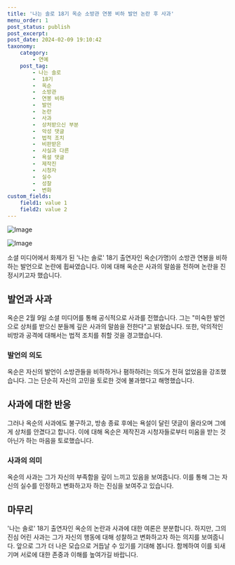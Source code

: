 ```yaml
---
title: '나는 솔로 18기 옥순 소방관 연봉 비하 발언 논란 후 사과'
menu_order: 1
post_status: publish
post_excerpt: 
post_date: 2024-02-09 19:10:42
taxonomy:
    category:
        - 연예
    post_tag:
        - 나는 솔로
        -  18기
        -  옥순
        -  소방관
        -  연봉 비하
        -  발언
        -  논란
        -  사과
        -  상처받으신 부분
        -  악성 댓글
        -  법적 조치
        -  비판받은
        -  사실과 다른
        -  욕설 댓글
        -  제작진
        -  시청자
        -  실수
        -  성찰
        -  변화
custom_fields:
    field1: value 1
    field2: value 2
---
```


![Image](https://ssl.pstatic.net/mimgnews/image/609/2024/02/09/202402091147105710_1_20240209120804170.jpeg?type=w540)

![Image](https://mimgnews.pstatic.net/image/609/2024/02/09/202402091147105710_2_20240209120804172.jpg?type=w540)

소셜 미디어에서 화제가 된 '나는 솔로' 18기 출연자인 옥순(가명)이 소방관 연봉을 비하하는 발언으로 논란에 휩싸였습니다. 이에 대해 옥순은 사과의 말씀을 전하며 논란을 진정시키고자 했습니다. 
## 발언과 사과
옥순은 2월 9일 소셜 미디어를 통해 공식적으로 사과를 전했습니다. 그는 "미숙한 발언으로 상처를 받으신 분들께 깊은 사과의 말씀을 전한다"고 밝혔습니다. 또한, 악의적인 비방과 공격에 대해서는 법적 조치를 취할 것을 경고했습니다.
### 발언의 의도
옥순은 자신의 발언이 소방관들을 비하하거나 폄하하려는 의도가 전혀 없었음을 강조했습니다. 그는 단순히 자신의 고민을 토로한 것에 불과했다고 해명했습니다.
## 사과에 대한 반응
그러나 옥순의 사과에도 불구하고, 방송 종료 후에는 욕설이 달린 댓글이 올라오며 그에게 상처를 안겼다고 합니다. 이에 대해 옥순은 제작진과 시청자들로부터 미움을 받는 것 아닌가 하는 마음을 토로했습니다.
### 사과의 의미
옥순의 사과는 그가 자신의 부족함을 깊이 느끼고 있음을 보여줍니다. 이를 통해 그는 자신의 실수를 인정하고 변화하고자 하는 진심을 보여주고 있습니다.
## 마무리
'나는 솔로' 18기 출연자인 옥순의 논란과 사과에 대한 여론은 분분합니다. 하지만, 그의 진심 어린 사과는 그가 자신의 행동에 대해 성찰하고 변화하고자 하는 의지를 보여줍니다. 앞으로 그가 더 나은 모습으로 거듭날 수 있기를 기대해 봅니다. 함께하여 이를 되새기며 서로에 대한 존중과 이해를 높여가길 바랍니다.
